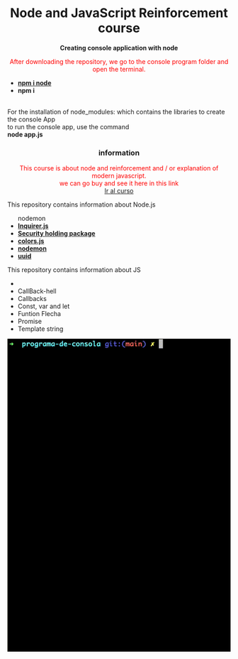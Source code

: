<h1 align="center">Node and JavaScript Reinforcement course</h1>

<p align="center" >
<b>
Creating console application with node
</b>
</p>

<p align="center" style="color: red;">
After downloading the repository, we go to the console program folder and open the terminal.
<br/>

  <ul>
  <li><b><a target="_blank" href="https://www.npmjs.com/package/node">npm i node</a></b></li>
  <li><b>npm i</b></li>

  </ul>
<br/>
For the installation of node_modules: which contains the libraries to create the console App
<br/>
to run the console app, use the command
<br/>
<b> node app.js</b>

</p>

<h3 align="center">information</h3>

<p align="center" style="color: red;">
 This course is about node and reinforcement and / or explanation of modern javascript.
 <br/>
 we can go buy and see it here in this link
 <br/>
  <a target="_blank" href="https://www.udemy.com/course/node-de-cero-a-experto">Ir al curso</a>

</p>

<p align="left" color="red">
This repository contains information about Node.js
</p>

  <ul>
  nodemon
    <li><b><a target="_blank" href="https://www.npmjs.com/package/inquirerP">Inquirer.js</a></b></li>
    <li><b><a target="_blank" href="https://www.npmjs.com/package/fs">Security holding package</a></b></li>
     <li><b><a target="_blank" href="https://www.npmjs.com/package/colors">colors.js
</a></b></li>
    <li><b><a target="_blank" href="https://www.npmjs.com/package/nodemon">nodemon</a></b></li>
    <li><b><a target="_blank" href="https://www.npmjs.com/package/uuid">uuid</a></b></li>

  </ul>

<p align="left" color="red">
This repository contains information about JS
</p>

  <ul>
  <li></li>
  <li>CallBack-hell</li>
  <li>Callbacks</li>
  <li>Const, var and let</li>
  <li>Funtion Flecha</li>
  <li>Promise</li>
  <li>Template string</li>

  </ul>

<p align="center">
  <img src="./appConsole.gif">
</p>
